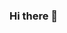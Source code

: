 ### Hi there 👋

<!--
**ChandanChaurasiya/ChandanChaurasiya** is a ✨ _special_ ✨ repository because its `README.md` (this file) appears on your GitHub profile.

Here are some ideas to get you started:

- 🔭 I’m currently working on data science/analytics 
- 🌱 I’m currently learning skills required for data science/analytics
- 👯 I’m looking to collaborate on topics related to data science/analytics
- 🤔 I’m looking for help with data science/analytics project ideas
- 💬 Ask me about ...
- 📫 How to reach me: chandan.chaurasiya.stata@gmail.com
- 😄 Pronouns: ...
- ⚡ Fun fact: ...
-->
